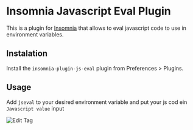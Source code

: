 # Insomnia Javascript Eval Plugin

This is a plugin for [Insomnia](https://insomnia.rest/) that allows to eval javascript code to use in environment variables.

## Instalation

Install the `insomnia-plugin-js-eval` plugin from Preferences > Plugins.

## Usage

Add `jseval` to your desired environment variable and put your js cod ein `Javascript value` input

![Edit Tag](https://raw.githubusercontent.com/miniyarov/insomnia-plugin-js-eval/master/screenshot/edit-tag.png)
